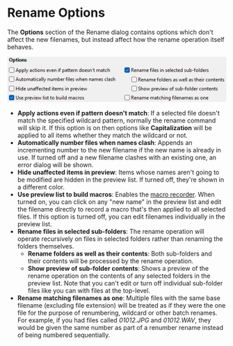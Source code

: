 # Rename Options

The **Options** section of the Rename dialog contains options which don't affect the new filenames, but instead affect how the rename operation itself behaves.

![](/Manual/images/media/13/rename_options.png)

- **Apply actions even if pattern doesn't match**: If a selected file doesn't match the specified wildcard pattern, normally the rename command will skip it. If this option is on then options like **Capitalization** will be applied to all items whether they match the wildcard or not.
- **Automatically number files when names clash**: Appends an incrementing number to the new filename if the new name is already in use. If turned off and a new filename clashes with an existing one, an error dialog will be shown.
- **Hide unaffected items in preview**: Items whose names aren't going to be modified are hidden in the preview list. If turned off, they're shown in a different color.
- **Use preview list to build macros**: Enables the [macro recorder](rename_actions/rename_macros.md). When turned on, you can click on any "new name" in the preview list and edit the filename directly to record a macro that's then applied to all selected files. If this option is turned off, you can edit filenames individually in the preview list.
- **Rename files in selected sub-folders**: The rename operation will operate recursively on files in selected folders rather than renaming the folders themselves.
  - **Rename folders as well as their contents**: Both sub-folders and their contents will be processed by the rename operation.
  - **Show preview of sub-folder contents**: Shows a preview of the rename operation on the contents of any selected folders in the preview list. Note that you can't edit or turn off individual sub-folder files like you can with files at the top-level.
- **Rename matching filenames as one**: Multiple files with the same base filename (excluding file extension) will be treated as if they were the one file for the purpose of renumbering, wildcard or other batch renames. For example, if you had files called *01012.JPG* and *01012.WAV*, they would be given the same number as part of a renumber rename instead of being numbered sequentially.
